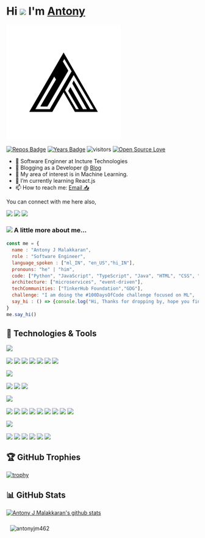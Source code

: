 # Hi <img src="https://media.giphy.com/media/hvRJCLFzcasrR4ia7z/giphy.gif" width="25px"> I'm [Antony](https://antonyjm462.github.io/)
<div class="row"> 
<div class="col"> <p> <img src="https://github.com/antonyjm462/antonyjm462/blob/master/logo.png" height="300"></p></div>
<div class="col"> <p> 

[![Repos Badge](https://badges.pufler.dev/repos/antonyjm462)](https://badges.pufler.dev)
[![Years Badge](https://badges.pufler.dev/years/antonyjm462)](https://badges.pufler.dev)
![visitors](https://visitor-badge.laobi.icu/badge?page_id=antonyjm462.antonyjm462)
[![Open Source Love](https://badges.frapsoft.com/os/v1/open-source.svg?v=102)](https://github.com/ellerbrock/open-source-badge/)

- 👔 Software Enginner at Incture Technologies
- 📖 Blogging as a Developer @ [Blog](https://antonyjm462.github.io/blog)
- 🔭 My area of interest is in Machine Learning.
- 🌱 I’m currently learning React.js
- 📫 How to reach me: [Email 📥](mailto:antonyjm462@gmail.com)

You can connect with me here also,

[<img src="https://img.shields.io/badge/linkedin-%230077B5.svg?&style=for-the-badge&logo=linkedin&logoColor=white"/>](https://www.linkedin.com/in/antonyjmalakkaran/)
[<img src ="https://img.shields.io/badge/portfolio-web-%23.svg?&style=for-the-badge&logo=&logoColor=white%22">](https://antonyjm462.github.io/)
[<img src ="https://img.shields.io/badge/blog-%23.svg?&style=for-the-badge&logo=&logoColor=Violet">](https://antonyjm462.github.io/blog)


</p> </div>
</div>

### <img src="https://media.giphy.com/media/VgCDAzcKvsR6OM0uWg/giphy.gif" width="50"> A little more about me...  

```javascript
const me = {
  name : "Antony J Malakkaran",
  role : "Software Engineer",
  language_spoken : ["ml_IN", "en_US","hi_IN"],
  pronouns: "he" | "him",
  code: ["Python", "JavaScript", "TypeScript", "Java", "HTML", "CSS", "C", "PHP"],
  architecture: ["microservices", "event-driven"],
  techCommunities: ["TinkerHub Foundation","GDG"],               
  challenge: "I am doing the #100DaysOfCode challenge focused on ML",
  say_hi : () => {console.log("Hi, Thanks for dropping by, hope you find some of my work useful.")}
}
me.say_hi()
```


## 🔧 Technologies & Tools
<img src ="https://img.shields.io/badge/-Programming And Markup Languages-lightblue?&style=for-the-badge">

![](https://img.shields.io/badge/Code-Python-informational?style=flat&logo=python&logoColor=white&color=6aa6f8)
![](https://img.shields.io/badge/Code-JavaScript-informational?style=flat&logo=javascript&logoColor=white&color=6aa6f8)
![](https://img.shields.io/badge/Code-TypeScript-informational?style=flat&logo=typescript&logoColor=white&color=6aa6f8)
![](https://img.shields.io/badge/Code-Java-informational?style=flat&logo=java&logoColor=white&color=6aa6f8)
![](https://img.shields.io/badge/Code-HTML-informational?style=flat&logo=html5&logoColor=white&color=6aa6f8)
![](https://img.shields.io/badge/Code-CSS-informational?style=flat&logo=css3&logoColor=white&color=6aa6f8)
![](https://img.shields.io/badge/Shell-Bash-informational?style=flat&logo=gnu-bash&logoColor=white&color=6aa6f8)

<img src ="https://img.shields.io/badge/-Database-lightblue?&style=for-the-badge">

![](https://img.shields.io/badge/DB-MySQL-informational?style=flat&logo=mysql&logoColor=white&color=6aa6f8)
![](https://img.shields.io/badge/DB-MongoDB-informational?style=flat&logo=mongodb&logoColor=white&color=6aa6f8)
![](https://img.shields.io/badge/DB-OracleDB-informational?style=flat&logo=oracle&logoColor=white&color=6aa6f8)

<img src ="https://img.shields.io/badge/-Web Frameworks-lightblue?&style=for-the-badge">

![](https://img.shields.io/badge/Library-React-informational?style=flat&logo=react&logoColor=white&color=6aa6f8)
![](https://img.shields.io/badge/Framework-Angular-informational?style=flat&logo=angularjs&logoColor=white&color=6aa6f8)
![](https://img.shields.io/badge/Framework-Ionic-informational?style=flat&logo=Ionic&logoColor=white&color=6aa6f8)
![](https://img.shields.io/badge/Framework-Bootstrap-informational?style=flat&logo=Bootstrap&logoColor=white&color=6aa6f8)
![](https://img.shields.io/badge/Framework-SpringBoot-informational?style=flat&logo=SpringBoot&logoColor=white&color=6aa6f8)
![](https://img.shields.io/badge/Framework-Hibernate-informational?style=flat&logo=Hibernate&logoColor=white&color=6aa6f8)
![](https://img.shields.io/badge/Framework-Flask-informational?style=flat&logo=Flask&logoColor=white&color=6aa6f8)
![](https://img.shields.io/badge/Framework-Django-informational?style=flat&logo=Django&logoColor=white&color=6aa6f8)
![](https://img.shields.io/badge/Framework-Express.js-informational?style=flat&logo=Express&logoColor=white&color=6aa6f8)

<img src ="https://img.shields.io/badge/-Tools-lightblue?&style=for-the-badge">

![](https://img.shields.io/badge/Tools-Docker-informational?style=flat&logo=docker&logoColor=white&color=6aa6f8)
![](https://img.shields.io/badge/OS-Linux-informational?style=flat&logo=linux&logoColor=white&color=6aa6f8)
![](https://img.shields.io/badge/Editor-VS_Code-informational?style=flat&logo=visual-studio-code&logoColor=white&color=6aa6f8)
![](https://img.shields.io/badge/Editor-Figma-informational?style=flat&logo=Figma&logoColor=white&color=6aa6f8)
![](https://img.shields.io/badge/Tool-Firebase-informational?style=flat&logo=Firebase&logoColor=white&color=6aa6f8)
![](https://img.shields.io/badge/Tool-Dialogflow-informational?style=flat&logo=Dialogflow&logoColor=white&color=6aa6f8)




## 🏆 GitHub Trophies

[![trophy](https://github-profile-trophy.vercel.app/?username=antonyjm462&theme=nord&column=7)](https://github.com/ryo-ma/github-profile-trophy)


## 📊 GitHub Stats
<div class="row"> 
<div class="col-2">

[![Antony J Malakkaran's github stats](https://github-readme-stats.vercel.app/api?username=antonyjm462)](https://github.com/antonyjm462/github-readme-stats)

</div>
<div class="col" style="padding: 10px">

<img src="https://github-readme-stats.vercel.app/api/top-langs/?username=antonyjm462&layout=compact&hide=html" alt="antonyjm462" />

</div>
</div>
